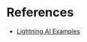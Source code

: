 # References

- [Lightning AI Examples](https://github.com/Lightning-AI/lightning/tree/master/examples)